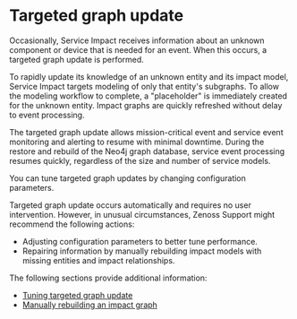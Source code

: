 # Targeted graph update

Occasionally, Service Impact receives information about an unknown
component or device that is needed for an event. When this occurs, a
targeted graph update is performed.

To rapidly update its knowledge of an unknown entity and its impact
model, Service Impact targets modeling of only that entity's subgraphs.
To allow the modeling workflow to complete, a "placeholder" is
immediately created for the unknown entity. Impact graphs are quickly
refreshed without delay to event processing.

The targeted graph update allows mission-critical event and service
event monitoring and alerting to resume with minimal downtime. During
the restore and rebuild of the Neo4j graph database, service event
processing resumes quickly, regardless of the size and number of service
models.

You can tune targeted graph updates by changing configuration
parameters.

Targeted graph update occurs automatically and requires no user
intervention. However, in unusual circumstances, Zenoss Support might
recommend the following actions:

-   Adjusting configuration parameters to better tune performance.
-   Repairing information by manually rebuilding impact models with
    missing entities and impact relationships.

The following sections provide additional information:

-   [Tuning targeted graph update](/imp/holding/targeted-graph-update2.html)
-   [Manually rebuilding an impact graph](/imp/holding/targeted-graph-update3.html)

</p>


